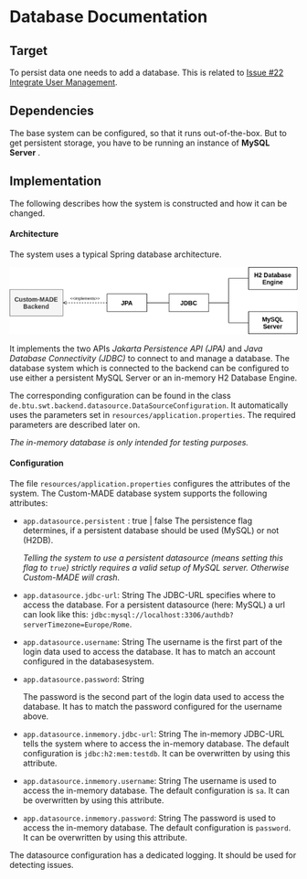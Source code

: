 # Database Documentation

## Target

To persist data one needs to add a database. This is related to [Issue #22 Integrate User Management](https://github.com/schubmat/Custom-MADE/issues/22).

## Dependencies

The base system can be configured, so that it runs out-of-the-box. But to get persistent storage, you have to be running an instance of **MySQL Server** .

## Implementation

The following describes how the system is constructed and how it can be changed. 

#### Architecture

The system uses a typical Spring database architecture.

![Spring Database Architecture](./spring_database_architecture.png)

It implements the two APIs *Jakarta Persistence API (JPA)* and *Java Database Connectivity (JDBC)* to connect to and manage a database. The database system which is connected to the backend can be configured to use either a persistent MySQL Server or an in-memory H2 Database Engine. 

The corresponding configuration can be found in the class `de.btu.swt.backend.datasource.DataSourceConfiguration`. It automatically uses the parameters set in `resources/application.properties`. The required parameters are described later on.

*The in-memory database is only intended for testing purposes.*

#### Configuration

The file `resources/application.properties` configures the attributes of the system. The Custom-MADE database system supports the following attributes:

- `app.datasource.persistent` : true | false
  The persistence flag determines, if a persistent database should be used (MySQL) or not (H2DB).
  
  *Telling the system to use a persistent datasource (means setting this flag to `true`) strictly requires a valid setup of MySQL server. Otherwise Custom-MADE will crash.*
- `app.datasource.jdbc-url`: String
  The JDBC-URL specifies where to access the database. For a persistent datasource (here: MySQL) a url can look like this: `jdbc:mysql://localhost:3306/authdb?serverTimezone=Europe/Rome`.
- `app.datasource.username`: String
  The username is the first part of the login data used to access the database. It has to match an account configured in the databasesystem.
- `app.datasource.password`: String
  
  The password is the second part of the login data used to access the database. It has to match the password configured for the username above.
- `app.datasource.inmemory.jdbc-url`: String
  The in-memory JDBC-URL tells the system where to access the in-memory database. The default configuration is `jdbc:h2:mem:testdb`. It can be overwritten by using this attribute.
- `app.datasource.inmemory.username`: String
  The username is used to access the in-memory database. The default configuration is `sa`. It can be overwritten by using this attribute.
- `app.datasource.inmemory.password`: String
  The password is used to access the in-memory database. The default configuration is `password`. It can be overwritten by using this attribute.

The datasource configuration has a dedicated logging. It should be used for detecting issues.


